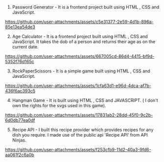 1. Password Generator - It is a frontend project built using HTML , CSS and JavaScript.

   

https://github.com/user-attachments/assets/c5e31377-2e59-4d1b-896a-85e13ea54de3


2. Age Calculator - It is a frontend project built using HTML , CSS and JavaScript. It takes the dob of a person and returns their age as on the current date.


https://github.com/user-attachments/assets/667005cd-86d4-4415-bf9d-5352f76d165c


3. RockPaperScissors - It is a simple game built using HTML , CSS and JavaScript.


https://github.com/user-attachments/assets/1cfa63d1-e96d-4dca-af7b-436f6ac393c5


4. Hangman Game - It is built using HTML , CSS and JAVASCRIPT. ( I don't own the rights for the svgs used in this game).


https://github.com/user-attachments/assets/17831ab2-28dd-45f0-9c2b-6d0db77ea0df

5. Recipe API - I built this recipe provider which provides recipes for any dish you require. I made use of the public api 'Recipe API' from API Ninjas.



https://github.com/user-attachments/assets/f253cfb9-11d2-40a3-9fd6-aa061f2c6a0b

